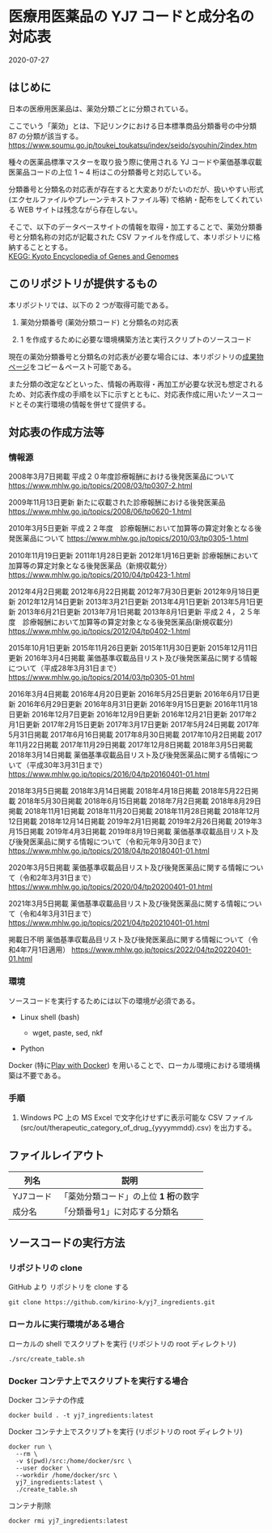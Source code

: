 # 医療用医薬品の YJ7 コードと成分名の対応表

2020-07-27

## はじめに

日本の医療用医薬品は、薬効分類ごとに分類されている。<br>

ここでいう「薬効」とは、下記リンクにおける日本標準商品分類番号の中分類 87 の分類が該当する。<br>
https://www.soumu.go.jp/toukei_toukatsu/index/seido/syouhin/2index.htm

種々の医薬品標準マスターを取り扱う際に使用される YJ コードや薬価基準収載医薬品コードの上位 1 ~ 4 桁はこの分類番号と対応している。

分類番号と分類名の対応表が存在すると大変ありがたいのだが、扱いやすい形式 (エクセルファイルやプレーンテキストファイル等) で格納・配布をしてくれている WEB サイトは残念ながら存在しない。

そこで、以下のデータベースサイトの情報を取得・加工することで、薬効分類番号と分類名称の対応が記載された CSV ファイルを作成して、本リポジトリに格納することとする。<br>
[KEGG: Kyoto Encyclopedia of Genes and Genomes](https://www.kegg.jp/kegg/)


## このリポジトリが提供するもの

本リポジトリでは、以下の 2 つが取得可能である。

1. 薬効分類番号 (薬効分類コード) と分類名の対応表 

2. 1 を作成するために必要な環境構築方法と実行スクリプトのソースコード

現在の薬効分類番号と分類名の対応表が必要な場合には、本リポジトリの[成果物ページ](https://github.com/kirino-k/yj7_ingredients/blob/main/src/out/output.csv)をコピー＆ペースト可能である。

また分類の改定などといった、情報の再取得・再加工が必要な状況も想定されるため、対応表作成の手順を以下に示すとともに、対応表作成に用いたソースコードとその実行環境の情報を併せて提供する。


## 対応表の作成方法等

### 情報源

2008年3月7日掲載
平成２０年度診療報酬における後発医薬品について
https://www.mhlw.go.jp/topics/2008/03/tp0307-2.html

2009年11月13日更新
新たに収載された診療報酬における後発医薬品
https://www.mhlw.go.jp/topics/2008/06/tp0620-1.html

2010年3月5日更新
平成２２年度　診療報酬において加算等の算定対象となる後発医薬品について
https://www.mhlw.go.jp/topics/2010/03/tp0305-1.html

2010年11月19日更新
2011年1月28日更新
2012年1月16日更新
診療報酬において加算等の算定対象となる後発医薬品（新規収載分）
https://www.mhlw.go.jp/topics/2010/04/tp0423-1.html

2012年4月2日掲載
2012年6月22日掲載
2012年7月30日更新
2012年9月18日更新
2012年12月14日更新
2013年3月21日更新
2013年4月1日更新
2013年5月1日更新
2013年6月21日更新
2013年7月1日掲載
2013年8月1日更新
平成２４，２５年度　診療報酬において加算等の算定対象となる後発医薬品(新規収載分)
https://www.mhlw.go.jp/topics/2012/04/tp0402-1.html

2015年10月1日更新
2015年11月26日更新
2015年11月30日更新
2015年12月11日更新
2016年3月4日掲載
薬価基準収載品目リスト及び後発医薬品に関する情報について（平成28年3月31日まで）
https://www.mhlw.go.jp/topics/2014/03/tp0305-01.html

2016年3月4日掲載
2016年4月20日更新
2016年5月25日更新
2016年6月17日更新
2016年6月29日更新
2016年8月31日更新
2016年9月15日更新
2016年11月18日更新
2016年12月7日更新
2016年12月9日更新
2016年12月21日更新
2017年2月1日更新
2017年2月15日更新
2017年3月17日更新
2017年5月24日掲載
2017年5月31日掲載
2017年6月16日掲載
2017年8月30日掲載
2017年10月2日掲載
2017年11月22日掲載
2017年11月29日掲載
2017年12月8日掲載
2018年3月5日掲載
2018年3月14日掲載
薬価基準収載品目リスト及び後発医薬品に関する情報について（平成30年3月31日まで）
https://www.mhlw.go.jp/topics/2016/04/tp20160401-01.html

2018年3月5日掲載
2018年3月14日掲載
2018年4月18日掲載
2018年5月22日掲載
2018年5月30日掲載
2018年6月15日掲載
2018年7月2日掲載
2018年8月29日掲載
2018年11月1日掲載
2018年11月20日掲載
2018年11月28日掲載
2018年12月12日掲載
2018年12月14日掲載
2019年2月1日掲載
2019年2月26日掲載
2019年3月15日掲載
2019年4月3日掲載
2019年8月19日掲載
薬価基準収載品目リスト及び後発医薬品に関する情報について（令和元年9月30日まで）
https://www.mhlw.go.jp/topics/2018/04/tp20180401-01.html

2020年3月5日掲載
薬価基準収載品目リスト及び後発医薬品に関する情報について（令和2年3月31日まで）
https://www.mhlw.go.jp/topics/2020/04/tp20200401-01.html

2021年3月5日掲載
薬価基準収載品目リスト及び後発医薬品に関する情報について（令和4年3月31日まで）
https://www.mhlw.go.jp/topics/2021/04/tp20210401-01.html

掲載日不明
薬価基準収載品目リスト及び後発医薬品に関する情報について（令和4年7月1日適用）
https://www.mhlw.go.jp/topics/2022/04/tp20220401-01.html


### 環境

ソースコードを実行するためには以下の環境が必須である。

- Linux shell (bash)
    - wget, paste, sed, nkf

- Python

Docker (特に[Play with Docker](https://labs.play-with-docker.com/)) を用いることで、ローカル環境における環境構築は不要である。

### 手順


1. Windows PC 上の MS Excel で文字化けせずに表示可能な CSV ファイル (src/out/therapeutic_category_of_drug_{yyyymmdd}.csv) を出力する。


## ファイルレイアウト


| 列名              | 説明                                              |
|-------------------|---------------------------------------------------|
|YJ7コード          | 「薬効分類コード」の上位 **1 桁**の数字           |
|成分名             | 「分類番号1」に対応する分類名                     |

## ソースコードの実行方法


### リポジトリの clone

GitHub より リポジトリを clone する

```
git clone https://github.com/kirino-k/yj7_ingredients.git
```

### ローカルに実行環境がある場合

ローカルの shell でスクリプトを実行 (リポジトリの root ディレクトリ)

```
./src/create_table.sh
```

### Docker コンテナ上でスクリプトを実行する場合

Docker コンテナの作成

```
docker build . -t yj7_ingredients:latest
```

Docker コンテナ上でスクリプトを実行 (リポジトリの root ディレクトリ)

```
docker run \
  --rm \
  -v $(pwd)/src:/home/docker/src \
  --user docker \
  --workdir /home/docker/src \
  yj7_ingredients:latest \
  ./create_table.sh    
```

コンテナ削除

```
docker rmi yj7_ingredients:latest
```
